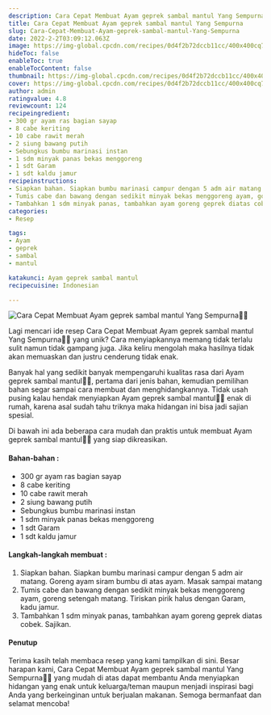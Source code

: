 ```yaml
---
description: Cara Cepat Membuat Ayam geprek sambal mantul Yang Sempurna"
title: Cara Cepat Membuat Ayam geprek sambal mantul Yang Sempurna
slug: Cara-Cepat-Membuat-Ayam-geprek-sambal-mantul-Yang-Sempurna
date: 2022-2-2T03:09:12.063Z
image: https://img-global.cpcdn.com/recipes/0d4f2b72dccb11cc/400x400cq70/photo.jpg
hideToc: false
enableToc: true
enableTocContent: false
thumbnail: https://img-global.cpcdn.com/recipes/0d4f2b72dccb11cc/400x400cq70/photo.jpg
cover: https://img-global.cpcdn.com/recipes/0d4f2b72dccb11cc/400x400cq70/photo.jpg
author: admin
ratingvalue: 4.8
reviewcount: 124
recipeingredient:
- 300 gr ayam ras bagian sayap
- 8 cabe keriting
- 10 cabe rawit merah
- 2 siung bawang putih
- Sebungkus bumbu marinasi instan
- 1 sdm minyak panas bekas menggoreng
- 1 sdt Garam
- 1 sdt kaldu jamur
recipeinstructions:
- Siapkan bahan. Siapkan bumbu marinasi campur dengan 5 adm air matang. Goreng ayam siram bumbu di atas ayam. Masak sampai matang
- Tumis cabe dan bawang dengan sedikit minyak bekas menggoreng ayam, goreng setengah matang. Tiriskan pirik halus dengan Garam, kadu jamur.
- Tambahkan 1 sdm minyak panas, tambahkan ayam goreng geprek diatas cobek. Sajikan.
categories:
- Resep

tags:
- Ayam
- geprek
- sambal
- mantul

katakunci: Ayam geprek sambal mantul
recipecuisine: Indonesian

---
```


![Cara Cepat Membuat Ayam geprek sambal mantul Yang Sempurna👩‍🍳](https://img-global.cpcdn.com/recipes/0d4f2b72dccb11cc/400x400cq70/photo.jpg)

Lagi mencari ide resep Cara Cepat Membuat Ayam geprek sambal mantul Yang Sempurna👩‍🍳 yang unik? Cara menyiapkannya memang tidak terlalu sulit namun tidak gampang juga. Jika keliru mengolah maka hasilnya tidak akan memuaskan dan justru cenderung tidak enak.

Banyak hal yang sedikit banyak mempengaruhi kualitas rasa dari Ayam geprek sambal mantul👩‍🍳, pertama dari jenis bahan, kemudian pemilihan bahan segar sampai cara membuat dan menghidangkannya. Tidak usah pusing kalau hendak menyiapkan Ayam geprek sambal mantul👩‍🍳 enak di rumah, karena asal sudah tahu triknya maka hidangan ini bisa jadi sajian spesial.

Di bawah ini ada beberapa cara mudah dan praktis untuk membuat Ayam geprek sambal mantul👩‍🍳 yang siap dikreasikan.

<!--inarticleads1-->

#### Bahan-bahan :

- 300 gr ayam ras bagian sayap
- 8 cabe keriting
- 10 cabe rawit merah
- 2 siung bawang putih
- Sebungkus bumbu marinasi instan
- 1 sdm minyak panas bekas menggoreng
- 1 sdt Garam
- 1 sdt kaldu jamur

<!--inarticleads2-->

#### Langkah-langkah membuat :

1. Siapkan bahan. Siapkan bumbu marinasi campur dengan 5 adm air matang. Goreng ayam siram bumbu di atas ayam. Masak sampai matang
1. Tumis cabe dan bawang dengan sedikit minyak bekas menggoreng ayam, goreng setengah matang. Tiriskan pirik halus dengan Garam, kadu jamur.
1. Tambahkan 1 sdm minyak panas, tambahkan ayam goreng geprek diatas cobek. Sajikan.

#### Penutup

Terima kasih telah membaca resep yang kami tampilkan di sini. Besar harapan kami, Cara Cepat Membuat Ayam geprek sambal mantul Yang Sempurna👩‍🍳 yang mudah di atas dapat membantu Anda menyiapkan hidangan yang enak untuk keluarga/teman maupun menjadi inspirasi bagi Anda yang berkeinginan untuk berjualan makanan. Semoga bermanfaat dan selamat mencoba!